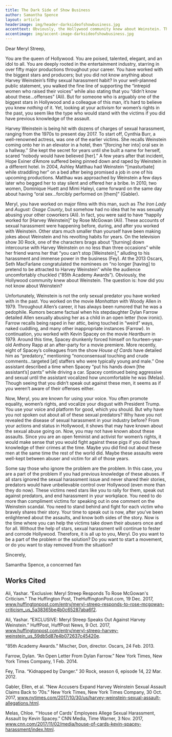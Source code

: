 ```yaml
---
title: The Dark Side of Show Business
author: Samantha Spence
layout: article
headerimage: img/header-darksideofshowbusiness.jpg
accenttext: Obviously, the Hollywood community knew about Weinstein. The question is&#58; how did you *not* know about Weinstein?
accentimage: img/accent-image-darksideofshowbusiness.jpg
---
```

Dear Meryl Streep,

You are the queen of Hollywood. You are poised, talented, elegant, and an idol to all. You are deeply rooted in the entertainment industry, starring in over fifty major productions throughout your career. You have worked with the biggest stars and producers; but you did not know anything about Harvey Weinstein’s filthy sexual harassment habit? In your well-planned public statement, you walked the fine line of supporting the “intrepid women who raised their voices” while also stating that you “didn’t know about these…offenses” (Ali). But for someone who is arguably one of the biggest stars in Hollywood and a colleague of this man, it’s hard to believe you knew *nothing* of it. Yet, looking at your activism for women’s rights in the past, you seem like the type who would stand with the victims if you did have previous knowledge of the assault.

Harvey Weinstein is being hit with dozens of charges of sexual harassment, ranging from the 1970s to present day 2017. To start off, Cynthia Burr, a well-renowned actress, was one of the earlier victims. She recalls Weinstein coming onto her in an elevator in a hotel, then “[forcing her into] oral sex in a hallway.” She kept the secret for years until she built a name for herself, scared “nobody would have believed [her].” A few years after that incident, Hope Exiner d’Amore suffered being pinned down and raped by Weinstein in a different hotel. In 2004, Ashley Matthau had Weinstein “[masturbate] while straddling her” on a bed after being promised a job in one of his upcoming productions. Matthau was approached by Weinstein a few days later who begged her to stay silent and offered her a bribe. In 2010, two women, Dominique Huett and Mimi Haleyi, came forward on the same day about having “oral sex…forcibly performed on [them]” (Gabler).

Meryl, you have worked on major films with this man, such as *The Iron Lady* and *August: Osage County*, but somehow had no idea that he was sexually abusing your other coworkers (Ali). In fact, you were said to have “happily worked for [Harvey Weinstein]” by Rose McGowan (Ali). These accounts of sexual harassment were happening before, during, and after you worked with Weinstein. Other stars much smaller than yourself have been making jokes about Weinstein and his revolting habits for years. On the television show 30 Rock, one of the characters brags about “[turning] down intercourse with Harvey Weinstein on no less than three occasions” while her friend warns her that “you can’t stop [Weinstein],” alluding to his harassment and immense power in the business (Fey). At the 2013 Oscars, Seth MacFarlane congratulated the nominees on “no longer [having] to pretend to be attracted to Harvey Weinstein” while the audience uncomfortably chuckled (“85th Academy Awards”). Obviously, the Hollywood community knew about Weinstein. The question is: how did you not know about Weinstein?

Unfortunately, Weinstein is not the only sexual predator you have worked with in the past. You worked on the movie *Manhattan* with Woody Allen in 1979. Throughout Allen’s career, it has always been rumored that he was a pedophile. Rumors became factual when his stepdaughter Dylan Farrow detailed Allen sexually abusing her as a child in an open letter (how ironic). Farrow recalls being raped in her attic, being touched in “weird” ways, naked cuddling, and many other inappropriate instances (Farrow). In continuation, you worked with Kevin Spacey on the movie *Heartburn* in 1979. Around this time, Spacey drunkenly forced himself on fourteen-year-old Anthony Rapp at an after-party for a movie premiere. More recently, eight of Spacey’s colleagues from the show *House of Cards* have detailed him as “predatory,” mentioning “nonconsensual touching and crude comments…targeted [at] staffers who were typically young and male.” One assistant described a time when Spacey “put his hands down [the assistant’s] pants” while driving a car. Spacey continued being aggressive and sexual until the assistant vocalized how uncomfortable he was (Melas). Though seeing that you didn’t speak out against these men, it seems as if you weren’t aware of their offenses either.

Now, Meryl, you are known for using your voice. You often promote equality, women’s rights, and vocalize your disgust with President Trump. You use your voice and platform for good, which you should. But why have you not spoken out about all of these sexual predators? Why have you not revealed the disease of sexual harassment in your industry before? From your actions and status in Hollywood, it shows that may have known about the sexual abuse going on. Now, you may not have known about these assaults. Since you are an open feminist and activist for women’s rights, it would make sense that you would fight against these pigs if you did have knowledge of their crimes at the time. Maybe you did find out about these men at the same time the rest of the world did. Maybe these assaults were well-kept between abuser and victim for all of those years.

Some say those who ignore the problem are the problem. In this case, you are a part of the problem if you had previous knowledge of these abuses. If all stars ignored the sexual harassment issue and never shared their stories, predators would have unbelievable control over Hollywood (even more than they do now). These victims need stars like you to rally for them, speak out against predators, and end harassment in your workplace. You need to do more than compliment victims for speaking out in one comment on the Weinstein scandal. You need to stand behind and fight for each victim who bravely shares their story. Your time to speak out is now, after you’ve been enlightened about the assaults, and know both sides of the story. Now is the time where you can help the victims take down their abusers once and for all. Without the help of stars, sexual harassment will continue to fester and corrode Hollywood. Therefore, it is all up to you, Meryl. Do you want to be a part of the problem or the solution? Do you want to start a movement, or do you want to stay removed from the situation?

Sincerely,

Samantha Spence, a concerned fan

## Works Cited

Ali, Yashar. “Exclusive: Meryl Streep Responds To Rose McGowan's Criticism.” The Huffington Post, TheHuffingtonPost.com, 19 Dec. 2017, www.huffingtonpost.com/entry/meryl-streep-responds-to-rose-mcgowan-criticism_us_5a38365be4b0c65287aba6f2.

Ali, Yashar. “EXCLUSIVE: Meryl Streep Speaks Out Against Harvey Weinstein.” HuffPost, HuffPost News, 9 Oct. 2017, www.huffingtonpost.com/entry/meryl-streep-harvey-weinstein_us_59db5d87e4b072637c45420e.

“85th Academy Awards.” Mischer, Don, director. Oscars, 24 Feb. 2013.

Farrow, Dylan. “An Open Letter From Dylan Farrow.” New York Times, New York Times Company, 1 Feb. 2014.

Fey, Tina. “Kidnapped by Danger.” 30 Rock, season 6, episode 14, 22 Mar. 2012.

Gabler, Ellen, et al. “New Accusers Expand Harvey Weinstein Sexual Assault Claims Back to ’70s.” New York Times, New York Times Company, 30 Oct. 2017, www.nytimes.com/2017/10/30/us/harvey-weinstein-sexual-assault-allegations.html.

Melas, Chloe. “'House of Cards' Employees Allege Sexual Harassment, Assault by Kevin Spacey.” CNN Media, Time Warner, 3 Nov. 2017, www.cnn.com/2017/11/02/media/house-of-cards-kevin-spacey-harassment/index.html.
